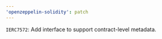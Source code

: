 ```yaml
---
'openzeppelin-solidity': patch
---
```


`IERC7572`: Add interface to support contract-level metadata.
